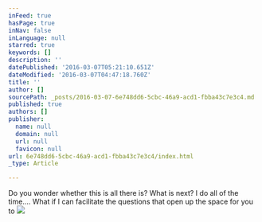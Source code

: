 ```yaml
---
inFeed: true
hasPage: true
inNav: false
inLanguage: null
starred: true
keywords: []
description: ''
datePublished: '2016-03-07T05:21:10.651Z'
dateModified: '2016-03-07T04:47:18.760Z'
title: ''
author: []
sourcePath: _posts/2016-03-07-6e748dd6-5cbc-46a9-acd1-fbba43c7e3c4.md
published: true
authors: []
publisher:
  name: null
  domain: null
  url: null
  favicon: null
url: 6e748dd6-5cbc-46a9-acd1-fbba43c7e3c4/index.html
_type: Article

---
```

Do you wonder whether this is all there is? What is next?  I do all of the time.... What if I can facilitate the questions that open up the space for you to ![](https://the-grid-user-content.s3-us-west-2.amazonaws.com/c7b17b19-3873-40ca-936c-94fd1d09fb9d.png)